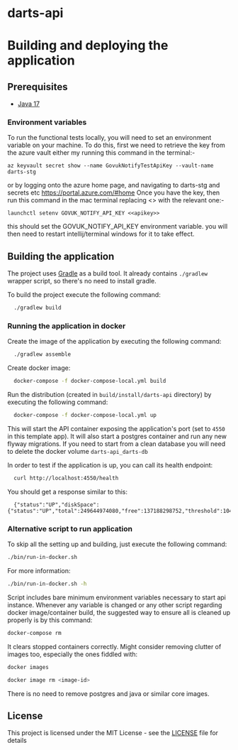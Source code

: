 # darts-api

# Building and deploying the application

## Prerequisites

- [Java 17](https://www.oracle.com/java)

### Environment variables
To run the functional tests locally, you will need to set an environment variable on your machine.
To do this, first we need to retrieve the key from the azure vault either my running this command in the terminal:-
```
az keyvault secret show --name GovukNotifyTestApiKey --vault-name darts-stg
```

or by logging onto the azure home page, and navigating to darts-stg and secrets etc
https://portal.azure.com/#home
Once you have the key, then run this command in the mac terminal replacing <<apikey>> with the relevant one:-
```
launchctl setenv GOVUK_NOTIFY_API_KEY <<apikey>>
```
this should set the GOVUK_NOTIFY_API_KEY environment variable. you will then need to restart intellij/terminal windows for it to take effect.

## Building the application

The project uses [Gradle](https://gradle.org) as a build tool. It already contains
`./gradlew` wrapper script, so there's no need to install gradle.

To build the project execute the following command:

```bash
  ./gradlew build
```

### Running the application in docker

Create the image of the application by executing the following command:

```bash
  ./gradlew assemble
```

Create docker image:

```bash
  docker-compose -f docker-compose-local.yml build
```

Run the distribution (created in `build/install/darts-api` directory)
by executing the following command:

```bash
  docker-compose -f docker-compose-local.yml up
```

This will start the API container exposing the application's port
(set to `4550` in this template app).  It will also start a postgres container
and run any new flyway migrations.  If you need to start from a clean database
you will need to delete the docker volume `darts-api_darts-db`

In order to test if the application is up, you can call its health endpoint:

```bash
  curl http://localhost:4550/health
```

You should get a response similar to this:

```
  {"status":"UP","diskSpace":{"status":"UP","total":249644974080,"free":137188298752,"threshold":10485760}}
```

### Alternative script to run application

To skip all the setting up and building, just execute the following command:

```bash
./bin/run-in-docker.sh
```

For more information:

```bash
./bin/run-in-docker.sh -h
```

Script includes bare minimum environment variables necessary to start api instance. Whenever any variable is changed or any other script regarding docker image/container build, the suggested way to ensure all is cleaned up properly is by this command:

```bash
docker-compose rm
```

It clears stopped containers correctly. Might consider removing clutter of images too, especially the ones fiddled with:

```bash
docker images

docker image rm <image-id>
```

There is no need to remove postgres and java or similar core images.

## License

This project is licensed under the MIT License - see the [LICENSE](LICENSE) file for details

